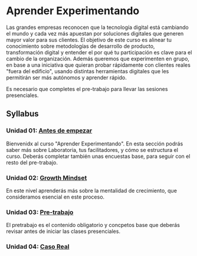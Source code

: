 # Aprender Experimentando

Las grandes empresas reconocen que la tecnología digital está cambiando el mundo
y cada vez más apuestan por soluciones digitales que generen mayor valor para
sus clientes. El objetivo de este curso es alinear tu conocimiento sobre
metodologías de desarrollo de producto, transformación digital y entender
el por qué tu participación es clave para el cambio de la organización.
Además queremos que experimenten en grupo, en base a una iniciativa que quieran
probar rápidamente con clientes reales "fuera del edificio", usando distintas
herramientas digitales que les permitirán ser más autónomos y aprender rápido.

Es necesario que completes el pre-trabajo para llevar las sesiones presenciales.

## Syllabus

### Unidad 01: [Antes de  empezar](01-antes-de-empezar)

Bienvenidx al curso "Aprender Experimentando". En esta sección podrás
saber más sobre Laboratoria, tus facilitadores, y cómo se estructura el curso.
Deberás completar también unas encuestas base, para seguir con el resto del
pre-trabajo.

### Unidad 02: [Growth Mindset](02-growth-mindset)

En este nivel aprenderás más sobre la mentalidad de crecimiento, que
consideramos esencial en este proceso.

### Unidad 03: [Pre-trabajo](03-pretrabajo)

El pretrabajo es el contenido obligatorio y concpetos base que deberás revisar
antes de iniciar las clases presenciales.

### Unidad 04: [Caso Real](04-caso)
